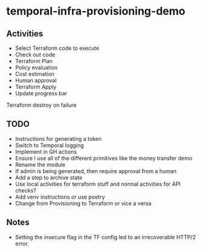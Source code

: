 # temporal-infra-provisioning-demo

## Activities

- Select Terraform code to execute
- Check out code
- Terraform Plan
- Policy evaluation
- Cost estimation
- Human approval
- Terraform Apply
- Update progress bar

Terraform destroy on failure

## TODO

- Instructions for generating a token
- Switch to Temporal logging
- Implement in GH actions
- Ensure I use all of the different primitives like the money transfer demo
- Rename the module
- If admin is being generated, then require approval from a human
- Add a step to archive state
- Use local activities for terraform stuff and normal activities for API checks?
- Add venv instructions or use poetry
- Change from Provisioning to Terraform or vice a versa

## Notes

- Setting the insecure flag in the TF config led to an irrecoverable HTTP/2 error.

